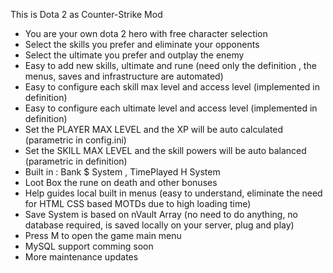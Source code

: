 This is Dota 2 as Counter-Strike Mod 
- You are your own dota 2 hero with free character selection
- Select the skills you prefer and eliminate your opponents 
- Select the ultimate you prefer and outplay the enemy 
- Easy to add new skills, ultimate and rune (need only the definition , the menus, saves and infrastructure are automated)   
- Easy to configure each skill max level and access level (implemented in definition) 
- Easy to configure each ultimate level and access level (implemented in definition)
- Set the PLAYER MAX LEVEL and the XP will be auto calculated (parametric in config.ini)
- Set the SKILL MAX LEVEL and the skill powers will be auto balanced (parametric in definition)
- Built in : Bank $ System , TimePlayed H System 
- Loot Box the rune on death and other bonuses 
- Help guides local built in menus (easy to understand, eliminate the need for HTML CSS based MOTDs due to high loading time)
- Save System is based on nVault Array (no need to do anything, no database required, is saved locally on your server, plug and play) 
- Press M to open the game main menu
- MySQL support comming soon 
- More maintenance updates
